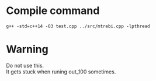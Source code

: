 # Compile command
	g++ -std=c++14 -O3 test.cpp ../src/mtrebi.cpp -lpthread
# Warning
Do not use this.<br>
It gets stuck when runing out_100 sometimes.